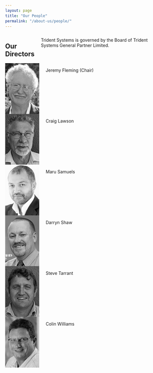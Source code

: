 ```yaml
---
layout: page
title: "Our People"
permalink: "/about-us/people/"
---
```


<div class="row">
    <div class="small-12 columns">
        <h2>Our Directors</h2>
        <p class="teaser">Trident Systems is governed by the Board of Trident Systems General Partner
        Limited.</p>
    </div><!-- /.small-12.columns -->
</div>

<div class="row">
<div class="small-2 columns">
  <img src="/images/tri-systems-people-jeremy.jpg">
  <div class="caption">
    <p>Jeremy Fleming (Chair)</p>
  </div>
</div>
<div class="small-2 columns">
  <img src="/images/tri-systems-people-craig.jpg">
  <div class="caption">
    <p>Craig Lawson</p>
  </div>
</div>
<div class="small-2 columns">
  <img src="/images/tri-systems-people-maru.jpg">
  <div class="caption">
    <p>Maru Samuels</p>
  </div>
</div>
<div class="small-2 columns">
  <img src="/images/tri-systems-people-darryn.jpg">
  <div class="caption">
    <p>Darryn Shaw</p>
  </div>
</div>
<div class="small-2 columns">
  <img src="/images/tri-systems-people-steve.jpg">
  <div class="caption">
    <p>Steve Tarrant</p>
  </div>
</div>
<div class="small-2 columns">
  <img src="/images/tri-systems-people-colin.jpg">
  <div class="caption">
    <p>Colin Williams</p>
  </div>
</div>
</div>
